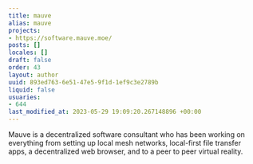 ```yaml
---
title: mauve
alias: mauve
projects:
- https://software.mauve.moe/
posts: []
locales: []
draft: false
order: 43
layout: author
uuid: 893ed763-6e51-47e5-9f1d-1ef9c3e2789b
liquid: false
usuaries:
- 644
last_modified_at: 2023-05-29 19:09:20.267148896 +00:00
---
```


<p style="text-align:start">Mauve is a decentralized software consultant who has been working on everything from setting up local mesh networks, local-first file transfer apps, a decentralized web browser, and to a peer to peer virtual reality.</p>